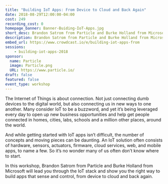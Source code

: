 ```yaml
---
title: "Building IoT Apps: From Device to Cloud and Back Again"
date: 2018-08-29T12:00:00-04:00
cost: 249
recording_cost: 0
homepage_banner: Banner-Buiding-IoT-Apps.jpg
short_desc: Brandon Satrom from Particle and Burke Holland from Microsoft will lead you through the IoT stack.
description: Brandon Satrom from Particle and Burke Holland from Microsoft will lead you through the IoT stack and show you the right way to build apps that sense and control, from device to cloud and back again.
embed_url: https://www.crowdcast.io/e/building-iot-apps-from
sessions:
    - building-iot-apps-2018
sponsor:
  name: Particle
  image: Particle.png
  URL: https://www.particle.io/
draft: false
featured: false
event_type: workshop
---
```


The Internet of Things is about connection. Not just connecting dumb devices to the digital world, but also connecting us in new ways to one another. Many consider IoT to be a buzzword, and yet it’s being leveraged every day to open up new business opportunities and help get people connected in homes, cities, labs, schools and a million other places, around the world.

And while getting started with IoT apps isn’t difficult, the number of concepts and moving pieces can be daunting. An IoT solution often consists of hardware, sensors, actuators, firmware, cloud services, web, and mobile apps, to name a few. So it’s no wonder many of us often don’t know where to start.

In this workshop, Brandon Satrom from Particle and Burke Holland from Microsoft will lead you through the IoT stack and show you the right way to build apps that sense and control, from device to cloud and back again.
